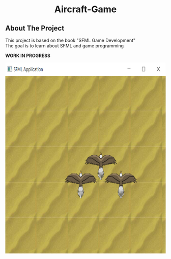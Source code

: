 <h1 align="center">
Aircraft-Game
</h1>


<!-- ABOUT THE PROJECT -->
## About The Project

This project is based on the book "SFML Game Development"
<br>
The goal is to learn about SFML and game programming

<strong> WORK IN PROGRESS </strong>

<p align="center">
  <img width="800" height="600" src="game.png">
</p>
